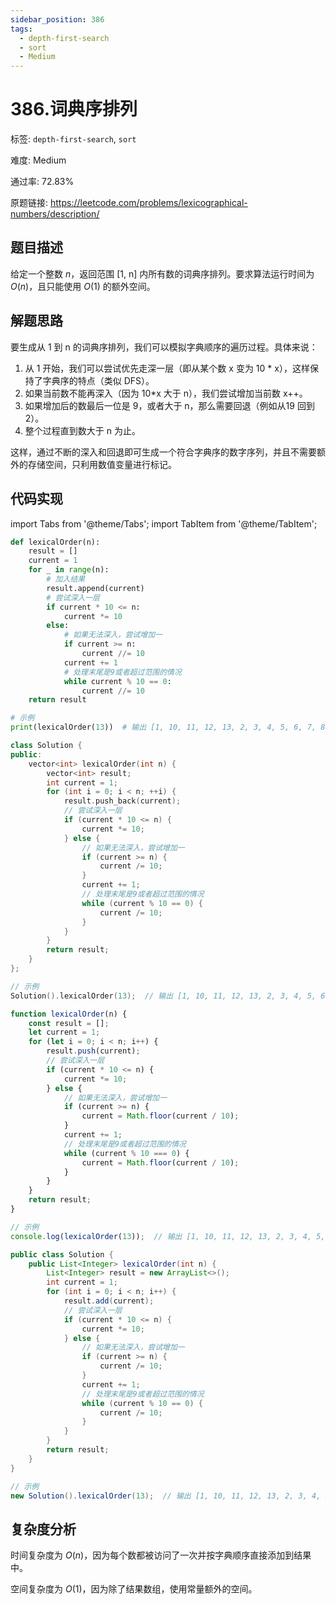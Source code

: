 ```yaml
---
sidebar_position: 386
tags:
  - depth-first-search
  - sort
  - Medium
---
```


# 386.词典序排列

标签: `depth-first-search`, `sort`

难度: Medium

通过率: 72.83%

原题链接: https://leetcode.com/problems/lexicographical-numbers/description/

## 题目描述
给定一个整数 $n$，返回范围 [1, n] 内所有数的词典序排列。要求算法运行时间为 $O(n)$，且只能使用 $O(1)$ 的额外空间。

## 解题思路
要生成从 1 到 n 的词典序排列，我们可以模拟字典顺序的遍历过程。具体来说：

1. 从 1 开始，我们可以尝试优先走深一层（即从某个数 x 变为 10 * x），这样保持了字典序的特点（类似 DFS）。
2. 如果当前数不能再深入（因为 10*x 大于 n），我们尝试增加当前数 x++。
3. 如果增加后的数最后一位是 9，或者大于 n，那么需要回退（例如从19 回到 2）。
4. 整个过程直到数大于 n 为止。

这样，通过不断的深入和回退即可生成一个符合字典序的数字序列，并且不需要额外的存储空间，只利用数值变量进行标记。

## 代码实现
import Tabs from '@theme/Tabs';
import TabItem from '@theme/TabItem';

<Tabs>
<TabItem value="python" label="Python">

```python
def lexicalOrder(n):
    result = []
    current = 1
    for _ in range(n):
        # 加入结果
        result.append(current)
        # 尝试深入一层
        if current * 10 <= n:
            current *= 10
        else:
            # 如果无法深入，尝试增加一
            if current >= n:
                current //= 10
            current += 1
            # 处理末尾是9或者超过范围的情况
            while current % 10 == 0:
                current //= 10
    return result

# 示例
print(lexicalOrder(13))  # 输出 [1, 10, 11, 12, 13, 2, 3, 4, 5, 6, 7, 8, 9]
```

</TabItem>
<TabItem value="cpp" label="C++">

```cpp
class Solution {
public:
    vector<int> lexicalOrder(int n) {
        vector<int> result;
        int current = 1;
        for (int i = 0; i < n; ++i) {
            result.push_back(current);
            // 尝试深入一层
            if (current * 10 <= n) {
                current *= 10;
            } else {
                // 如果无法深入，尝试增加一
                if (current >= n) {
                    current /= 10;
                }
                current += 1;
                // 处理末尾是9或者超过范围的情况
                while (current % 10 == 0) {
                    current /= 10;
                }
            }
        }
        return result;
    }
};

// 示例
Solution().lexicalOrder(13);  // 输出 [1, 10, 11, 12, 13, 2, 3, 4, 5, 6, 7, 8, 9]
```

</TabItem>
<TabItem value="javascript" label="JavaScript">

```javascript
function lexicalOrder(n) {
    const result = [];
    let current = 1;
    for (let i = 0; i < n; i++) {
        result.push(current);
        // 尝试深入一层
        if (current * 10 <= n) {
            current *= 10;
        } else {
            // 如果无法深入，尝试增加一
            if (current >= n) {
                current = Math.floor(current / 10);
            }
            current += 1;
            // 处理末尾是9或者超过范围的情况
            while (current % 10 === 0) {
                current = Math.floor(current / 10);
            }
        }
    }
    return result;
}

// 示例
console.log(lexicalOrder(13));  // 输出 [1, 10, 11, 12, 13, 2, 3, 4, 5, 6, 7, 8, 9]
```

</TabItem>
<TabItem value="java" label="Java">

```java
public class Solution {
    public List<Integer> lexicalOrder(int n) {
        List<Integer> result = new ArrayList<>();
        int current = 1;
        for (int i = 0; i < n; i++) {
            result.add(current);
            // 尝试深入一层
            if (current * 10 <= n) {
                current *= 10;
            } else {
                // 如果无法深入，尝试增加一
                if (current >= n) {
                    current /= 10;
                }
                current += 1;
                // 处理末尾是9或者超过范围的情况
                while (current % 10 == 0) {
                    current /= 10;
                }
            }
        }
        return result;
    }
}

// 示例
new Solution().lexicalOrder(13);  // 输出 [1, 10, 11, 12, 13, 2, 3, 4, 5, 6, 7, 8, 9]
```

</TabItem>
</Tabs>

## 复杂度分析
时间复杂度为 $O(n)$，因为每个数都被访问了一次并按字典顺序直接添加到结果中。  
  
空间复杂度为 $O(1)$，因为除了结果数组，使用常量额外的空间。
